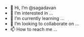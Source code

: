- 👋 Hi, I’m @sagadavan
- 👀 I’m interested in ...
- 🌱 I’m currently learning ...
- 💞️ I’m looking to collaborate on ...
- 📫 How to reach me ...

<!---
sagadavan/sagadavan is a ✨ special ✨ repository because its `README.md` (this file) appears on your GitHub profile.
You can click the Preview link to take a look at your changes.
--->
